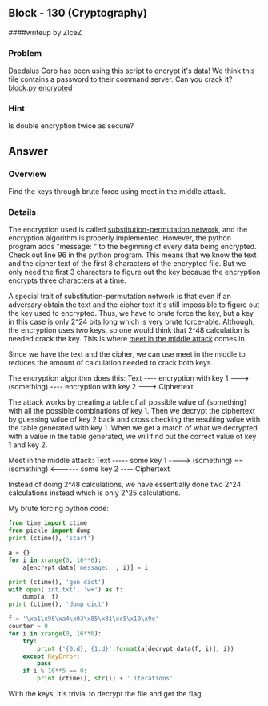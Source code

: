 ## Block - 130 (Cryptography) ##
####writeup by ZIceZ

### Problem ###
Daedalus Corp has been using this script to encrypt it's data! We think this file contains a password to their command server. Can you crack it?
[block.py](https://picoctf.com/api/autogen/serve/block.py?static=true&pid=e1e4c8c9ccd9fc39c391da4bcd093fb2)
[encrypted](https://picoctf.com/api/autogen/serve/encrypted?static=false&pid=e1e4c8c9ccd9fc39c391da4bcd093fb2)

### Hint ###
Is double encryption twice as secure?

## Answer ##
### Overview ###
Find the keys through brute force using meet in the middle attack.

### Details ###
The encryption used is called [substitution-permutation network](http://en.wikipedia.org/wiki/Substitution-permutation_network), and the encryption algorithm is properly implemented. However, the python program adds  "message: " to the beginning of every data being encrypted. Check out line 96 in the python program. This means that we know the text and the cipher text of the first 8 characters of the encrypted file. But we only need the first 3 characters to figure out the key because the encryption encrypts three characters at a time.

A special trait of substitution-permutation network is that even if an adversary obtain the text and the cipher text it's still impossible to figure out the key used to encrypted. Thus, we have to brute force the key, but a key in this case is only 2^24 bits long which is very brute force-able. Although, the encryption uses two keys, so one would think that 2^48 calculation is needed crack the key. This is where [meet in the middle attack](http://en.wikipedia.org/wiki/Meet-in-the-middle_attack) comes in.

Since we have the text and the cipher, we can use meet in the middle to reduces the amount of calculation needed to crack both keys.

The encryption algorithm does this:
Text ---- encryption with key 1 ---> (something) ---- encryption with key 2 ---> Ciphertext

The attack works by creating a table of all possible value of (something) with all the possible combinations of key 1. Then we decrypt the ciphertext by guessing value of key 2 back and cross checking the resulting value with the table generated with key 1. When we get a match of what we decrypted with a value in the table generated, we will find out the correct value of key 1 and key 2.

Meet in the middle attack:
Text ----- some key 1 ----> (something) == (something) <------ some key 2 ---- Ciphertext

Instead of doing 2^48 calculations, we have essentially done two 2^24 calculations instead which is only 2^25 calculations.

My brute forcing python code:
```python
from time import ctime
from pickle import dump
print (ctime(), 'start')

a = {}
for i in xrange(0, 16**6):
    a[encrypt_data('message: ', i)] = i

print (ctime(), 'gen dict')
with open('int.txt', 'w+') as f:
    dump(a, f)
print (ctime(), 'dump dict')

f = '\xa1\x98\xa4\x03\x85\x81\xc5\x10\x9e'
counter = 0
for i in xrange(0, 16**6):
    try:
        print ('{0:d}, {1:d}'.format(a[decrypt_data(f, i)], i))
    except KeyError:
        pass
    if i % 16**5 == 0:
        print (ctime(), str(i) + ' iterations'
```
With the keys, it's trivial to decrypt the file and get the flag.


